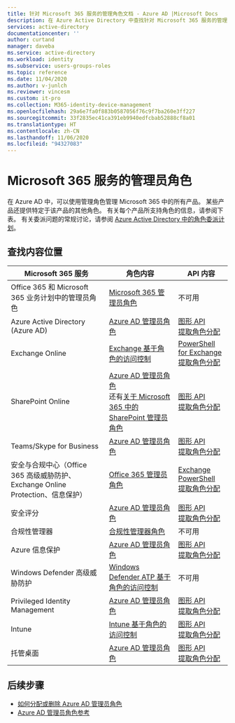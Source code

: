 ```yaml
---
title: 针对 Microsoft 365 服务的管理角色文档 - Azure AD |Microsoft Docs
description: 在 Azure Active Directory 中查找针对 Microsoft 365 服务的管理员角色的内容和 API 参考
services: active-directory
documentationcenter: ''
author: curtand
manager: daveba
ms.service: active-directory
ms.workload: identity
ms.subservice: users-groups-roles
ms.topic: reference
ms.date: 11/04/2020
ms.author: v-junlch
ms.reviewer: vincesm
ms.custom: it-pro
ms.collection: M365-identity-device-management
ms.openlocfilehash: 29a6e7fa0f883b0587056f76c9f7ba260e3ff227
ms.sourcegitcommit: 33f2835ec41ca391eb9940edfcbab52888cf8a01
ms.translationtype: HT
ms.contentlocale: zh-CN
ms.lasthandoff: 11/06/2020
ms.locfileid: "94327083"
---
```

# <a name="administrator-roles-for-microsoft-365-services"></a>Microsoft 365 服务的管理员角色

在 Azure AD 中，可以使用管理角色管理 Microsoft 365 中的所有产品。 某些产品还提供特定于该产品的其他角色。 有关每个产品所支持角色的信息，请参阅下表。 有关委派问题的常规讨论，请参阅 [Azure Active Directory 中的角色委派计划](concept-delegation.md)。

## <a name="where-to-find-content"></a>查找内容位置

Microsoft 365 服务 | 角色内容 | API 内容
---------------------- | ------------------ | -----------------
Office 365 和 Microsoft 365 业务计划中的管理员角色 | [Microsoft 365 管理员角色](https://docs.microsoft.com/office365/admin/add-users/about-admin-roles?view=o365-worldwide) | 不可用
Azure Active Directory (Azure AD)| [Azure AD 管理员角色](permissions-reference.md) | [图形 API](https://docs.microsoft.com/graph/api/overview?view=graph-rest-1.0)<br>[提取角色分配](https://docs.microsoft.com/graph/api/directoryrole-list?view=graph-rest-1.0)
Exchange Online| [Exchange 基于角色的访问控制](https://docs.microsoft.com/exchange/understanding-role-based-access-control-exchange-2013-help) |  [PowerShell for Exchange](https://docs.microsoft.com/powershell/module/exchange/role-based-access-control/add-managementroleentry?view=exchange-ps)<br>[提取角色分配](https://docs.microsoft.com/powershell/module/exchange/role-based-access-control/get-rolegroup?view=exchange-ps)
SharePoint Online | [Azure AD 管理员角色](permissions-reference.md)<br>还有[关于 Microsoft 365 中的 SharePoint 管理员角色](https://docs.microsoft.com/sharepoint/sharepoint-admin-role) | [图形 API](https://docs.microsoft.com/graph/api/overview?view=graph-rest-1.0)<br>[提取角色分配](https://docs.microsoft.com/graph/api/directoryrole-list?view=graph-rest-1.0)
Teams/Skype for Business | [Azure AD 管理员角色](permissions-reference.md) | [图形 API](https://docs.microsoft.com/graph/api/overview?view=graph-rest-1.0)<br>[提取角色分配](https://docs.microsoft.com/graph/api/directoryrole-list?view=graph-rest-1.0)
安全与合规中心（Office 365 高级威胁防护、Exchange Online Protection、信息保护） | [Office 365 管理员角色](https://docs.microsoft.com/office365/SecurityCompliance/permissions-in-the-security-and-compliance-center) | [Exchange PowerShell](https://docs.microsoft.com/powershell/module/exchange/role-based-access-control/add-managementroleentry?view=exchange-ps)<br>[提取角色分配](https://docs.microsoft.com/powershell/module/exchange/role-based-access-control/get-rolegroup?view=exchange-ps)
安全评分 | [Azure AD 管理员角色](permissions-reference.md) | [图形 API](https://docs.microsoft.com/graph/api/overview?view=graph-rest-1.0)<br>[提取角色分配](https://docs.microsoft.com/graph/api/directoryrole-list?view=graph-rest-1.0)
合规性管理器 | [合规性管理器角色](https://docs.microsoft.com/office365/securitycompliance/meet-data-protection-and-regulatory-reqs-using-microsoft-cloud#permissions-and-role-based-access-control) | 不可用
Azure 信息保护 | [Azure AD 管理员角色](permissions-reference.md) | [图形 API](https://docs.microsoft.com/graph/api/overview?view=graph-rest-1.0)<br>[提取角色分配](https://docs.microsoft.com/graph/api/directoryrole-list?view=graph-rest-1.0)
Windows Defender 高级威胁防护 | [Windows Defender ATP 基于角色的访问控制](https://docs.microsoft.com/windows/security/threat-protection/windows-defender-atp/rbac-windows-defender-advanced-threat-protection) | 不可用
Privileged Identity Management | [Azure AD 管理员角色](permissions-reference.md) | [图形 API](https://docs.microsoft.com/graph/api/overview?view=graph-rest-1.0)<br>[提取角色分配](https://docs.microsoft.com/graph/api/directoryrole-list?view=graph-rest-1.0)
Intune | [Intune 基于角色的访问控制](https://docs.microsoft.com/intune/role-based-access-control) | [图形 API](https://docs.microsoft.com/graph/api/resources/intune-rbac-conceptual?view=graph-rest-beta)<br>[提取角色分配](https://docs.microsoft.com/graph/api/intune-rbac-roledefinition-list?view=graph-rest-beta)
托管桌面 | [Azure AD 管理员角色](permissions-reference.md) | [图形 API](https://docs.microsoft.com/graph/api/overview?view=graph-rest-1.0)<br>[提取角色分配](https://docs.microsoft.com/graph/api/directoryrole-list?view=graph-rest-1.0)

## <a name="next-steps"></a>后续步骤

* [如何分配或删除 Azure AD 管理员角色](manage-roles-portal.md)
* [Azure AD 管理员角色参考](permissions-reference.md)

